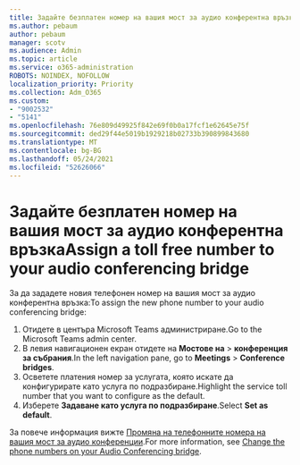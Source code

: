 ```yaml
---
title: Задайте безплатен номер на вашия мост за аудио конферентна връзка
ms.author: pebaum
author: pebaum
manager: scotv
ms.audience: Admin
ms.topic: article
ms.service: o365-administration
ROBOTS: NOINDEX, NOFOLLOW
localization_priority: Priority
ms.collection: Adm_O365
ms.custom:
- "9002532"
- "5141"
ms.openlocfilehash: 76e809d49925f842e69f0b0a17fcf1e62645e75f
ms.sourcegitcommit: ded29f44e5019b1929218b02733b390899843680
ms.translationtype: MT
ms.contentlocale: bg-BG
ms.lasthandoff: 05/24/2021
ms.locfileid: "52626066"
---
```

# <a name="assign-a-toll-free-number-to-your-audio-conferencing-bridge"></a><span data-ttu-id="6ddf2-102">Задайте безплатен номер на вашия мост за аудио конферентна връзка</span><span class="sxs-lookup"><span data-stu-id="6ddf2-102">Assign a toll free number to your audio conferencing bridge</span></span>

<span data-ttu-id="6ddf2-103">За да зададете новия телефонен номер на вашия мост за аудио конферентна връзка:</span><span class="sxs-lookup"><span data-stu-id="6ddf2-103">To assign the new phone number to your audio conferencing bridge:</span></span>

1. <span data-ttu-id="6ddf2-104">Отидете в центъра Microsoft Teams администриране.</span><span class="sxs-lookup"><span data-stu-id="6ddf2-104">Go to the Microsoft Teams admin center.</span></span>
1. <span data-ttu-id="6ddf2-105">В левия навигационен екран отидете на **Мостове на**  >  **конференция за събрания**.</span><span class="sxs-lookup"><span data-stu-id="6ddf2-105">In the left navigation pane, go to **Meetings** > **Conference bridges**.</span></span>
1. <span data-ttu-id="6ddf2-106">Осветете платения номер за услугата, която искате да конфигурирате като услуга по подразбиране.</span><span class="sxs-lookup"><span data-stu-id="6ddf2-106">Highlight the service toll number that you want to configure as the default.</span></span>
1. <span data-ttu-id="6ddf2-107">Изберете **Задаване като услуга по подразбиране**.</span><span class="sxs-lookup"><span data-stu-id="6ddf2-107">Select **Set as default**.</span></span>

<span data-ttu-id="6ddf2-108">За повече информация вижте [Промяна на телефонните номера на вашия мост за аудио конференции](/MicrosoftTeams/change-the-phone-numbers-on-your-audio-conferencing-bridge).</span><span class="sxs-lookup"><span data-stu-id="6ddf2-108">For more information, see [Change the phone numbers on your Audio Conferencing bridge](/MicrosoftTeams/change-the-phone-numbers-on-your-audio-conferencing-bridge).</span></span>
